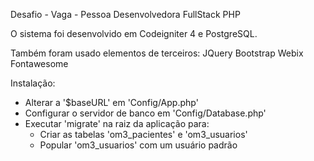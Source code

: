 Desafio - Vaga - Pessoa Desenvolvedora FullStack PHP

O sistema foi desenvolvido em Codeigniter 4 e PostgreSQL.

Também foram usado elementos de terceiros:
JQuery
Bootstrap
Webix
Fontawesome

Instalação:
- Alterar a '$baseURL' em 'Config/App.php'
- Configurar o servidor de banco em 'Config/Database.php'
- Executar 'migrate' na raiz da aplicação para:
	- Criar as tabelas 'om3_pacientes' e 'om3_usuarios'
	- Popular 'om3_usuarios' com um usuário padrão
